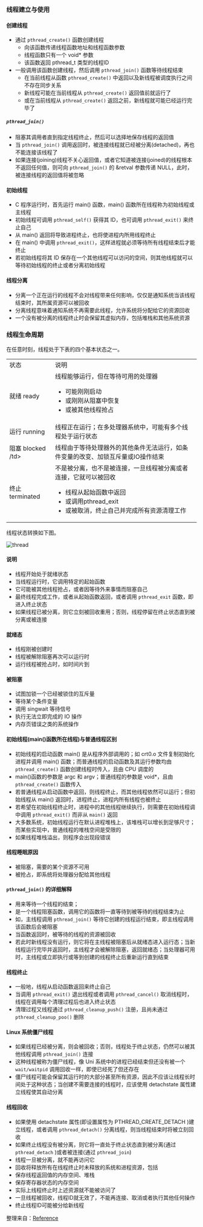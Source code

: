### 线程建立与使用
#### 创建线程

* 通过 `pthread_create()` 函数创建线程
  * 向该函数传递线程函数地址和线程函数参数
  * 线程函数只有一个 void* 参数
  * 该函数返回 pthread_t 类型的线程ID
* 一般调用该函数创建线程，然后调用 `pthread_join()` 函数等待线程结束
  * 在当前线程从函数 `pthread_create()` 中返回以及新线程被调度执行之间不存在同步关系
  * 新线程可能在当前线程从 `pthread_create()` 返回值前就运行了
  * 或在当前线程从 `pthread_create()` 返回之前，新线程就可能已经运行完毕了

##### `pthread_join()`

* 阻塞其调用者直到指定线程终止，然后可以选择地保存线程的返回值
* 当 `pthread_join()` 调用返回时，被连接线程就已经被分离(detached)，再也不能连接该线程了
* 如果连接(joining)线程不关心返回值，或者它知道被连接(joined)的线程根本不返回任何值，则可向 `pthread_join()` 的 &retval 参数传递 NULL，此时，被连接线程的返回值将被忽略

#### 初始线程

* C 程序运行时，首先运行 main() 函数，main() 函数所在线程称为初始线程或主线程
* 初始线程可调用 `pthread_self()` 获得其 ID，也可调用 `pthread_exit()` 来终止自己
* 从 main() 返回将导致进程终止，也将使进程内所用线程终止
* 在 main() 中调用 `pthread_exit()`，这样进程就必须等待所有线程结束后才能终止
* 若初始线程将其 ID 保存在一个其他线程可以访问的空间，则其他线程就可以等待初始线程的终止或者分离初始线程

#### 线程分离

* 分离一个正在运行的线程不会对线程带来任何影响，仅仅是通知系统当该线程结束时，其所属资源可以被回收
* 分离线程意味着通知系统不再需要此线程，允许系统将分配给它的资源回收
* 一个没有被分离的线程终止时会保留其虚拟内存，包括堆栈和其他系统资源

### 线程生命周期
在任意时刻，线程处于下表的四个基本状态之一。

<table>
<tr>
  <td>状态</td>
  <td>说明</td>
</tr>
<tr>
  <td>就绪 ready</td>
  <td>
  线程能够运行，但在等待可用的处理器
    <ul>
      <li>可能刚刚启动</li>
      <li>或刚刚从阻塞中恢复</li>
      <li>或被其他线程抢占</li>
    </ul>
  </td>
</tr>
<tr>
  <td>运行 running</td>
  <td>线程正在运行；在多处理器系统中，可能有多个线程处于运行状态</td>
</tr>
<tr>
  <td>阻塞 blocked /td>
  <td>线程由于等待处理器外的其他条件无法运行，如条件变量的改变、加锁互斥量或IO操作结束</td>
</tr>
<tr>
  <td>终止 terminated</td>
  <td>
  不是被分离，也不是被连接，一旦线程被分离或者连接，它就可以被回收
    <ul>
      <li>线程从起始函数中返回</li>
      <li>或调用pthread_exit</li>
      <li>或被取消，终止自己并完成所有资源清理工作</li>
    </ul>
  </td>
</tr>
</table>


线程状态转换如下图。

![thread](https://github.com/AngryHacker/ocean/blob/master/creative/image/thread_status.png)

#### 说明

* 线程开始处于就绪状态
* 当线程运行时，它调用特定的起始函数
* 它可能被其他线程抢占，或者因等待外来事情而阻塞自己
* 最终线程完成工作，或者从起始函数返回，或者调用 `pthread_exit` 函数，即进入终止状态
* 如果线程已被分离，则它立刻被回收重用；否则，线程停留在终止状态直到被分离或被连接


#### 就绪态

* 线程刚被创建时
* 线程被解除阻塞再次可以运行时
* 运行线程被抢占时，如时间片到

#### 被阻塞

* 试图加锁一个已经被锁住的互斥量
* 等待某个条件变量
* 调用 singwait 等待信号
* 执行无法立即完成的 IO 操作
* 内存页错误之类的系统操作

#### 初始线程(main()函数所在线程)与普通线程区别

* 初始线程的启动函数 main() 是从程序外部调用的；如 crt0.o 文件复制初始化进程并调用 main() 函数；而普通线程的启动函数及其运行参数均由 `pthread_create()` 函数创建线程时传入，且由 CPU 调度的
* main()函数的参数是 argc 和 argv；普通线程的参数是 void*，且由 `pthread_create()` 函数传入
* 若普通线程从启动函数中返回，则线程终止，而其他线程依然可以运行；但初始线程从 main() 返回时，进程终止，进程内所有线程也被终止
* 若希望在初始线程终止时，进程中的其他线程继续执行，则需要在初始线程调中调用 `pthread_exit()` 而非从 `main()` 返回
* 大多数系统，初始线程运行在默认进程堆栈上，该堆栈可以增长到足够尺寸；而某些实现中，普通线程的堆栈空间是受限的
* 如果线程堆栈溢出，则程序会出现段错误

#### 线程睡眠原因

* 被阻塞，需要的某个资源不可用
* 被抢占，即系统将处理器分配给其他线程

#### `pthread_join()` 的详细解释

* 用来等待一个线程的结束；
 * 是一个线程阻塞函数，调用它的函数将一直等待到被等待的线程结束为止
 * 如，主线程调用 `pthread_join()` 等待它创建的线程运行结束，即主线程调用该函数后会被阻塞
 * 当函数返回时，被等待的线程的资源被回收
* 若此时新线程没有运行，则它将在主线程被阻塞后从就绪态进入运行态；当新线程运行完毕并返回时，主线程才会被解除阻塞，返回就绪态；当处理器可用时，主线程或立即执行或等到创建的线程终止后重新运行直到结束

#### 线程终止

* 一般地，线程从启动函数返回来终止自己
* 当调用 `pthread_exit()` 退出线程或者调用 `pthread_cancel()` 取消线程时，线程在调用每个清理过程后也进入终止状态
* 清理过程又线程通过 `pthread_cleanup_push()` 注册，且尚未通过 `pthread_cleanup_poo()` 删除

#### Linux 系统僵尸线程

* 如果线程已经被分离，则会被回收；否则，线程处于终止状态，仍然可以被其他线程调用 `pthread_join()` 连接
* 这种线程被称为僵尸线程，像 Uni 系统中的进程已经结束但还没有被一个 `wait/waitpid` 调用回收一样，即使已经死了但还存在
* 僵尸线程可能会保留其运行时的大部分甚至所有资源，因此不应该让线程长时间处于这种状态；当创建不需要连接的线程时，应该使用 detachstate 属性建立线程使其自动分离

#### 线程回收

* 如果使用 detachstate 属性(即设置属性为 PTHREAD_CREATE_DETACH )建立线程，或者调用 `pthread_detach()` 分离线程，则当线程结束时将被立刻回收
* 如果终止线程没有被分离，则它将一直处于终止状态直到被分离(通过 `pthread_detach` )或者被连接(通过 `pthread_join`)
* 线程一旦被分离，就不能再访问它
* 回收将释放所有在线程终止时未释放的系统和进程资源，包括
 * 保存线程返回值的内存空间、堆栈
 * 保存寄存器状态的内存空间
 * 实际上线程终止时上述资源就不能被访问了
* 一旦线程被回收，线程ID就无效了，不能再连接、取消或者执行其他任何操作
 * 终止线程ID可能被分给新线程

整理来自：[Reference](http://blog.csdn.net/livelylittlefish/article/details/8096595)
